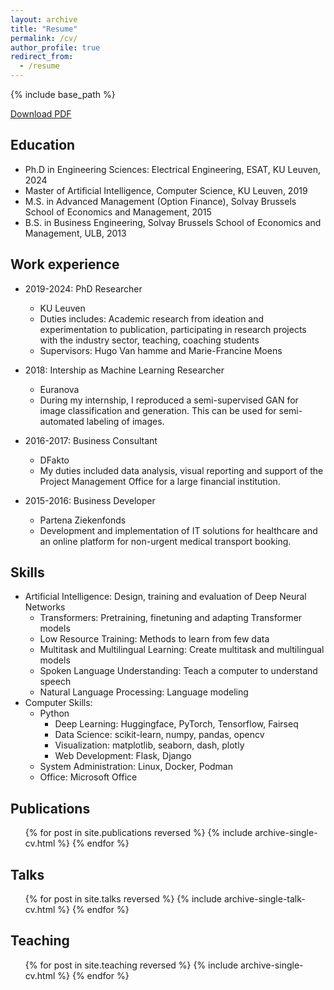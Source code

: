 ```yaml
---
layout: archive
title: "Resume"
permalink: /cv/
author_profile: true
redirect_from:
  - /resume
---
```


{% include base_path %}

[Download PDF](/files/resume.pdf)

## Education
- Ph.D in Engineering Sciences: Electrical Engineering, ESAT, KU Leuven, 2024
- Master of Artificial Intelligence, Computer Science, KU Leuven, 2019
- M.S. in Advanced Management (Option Finance), Solvay Brussels School of Economics and Management, 2015
- B.S. in Business Engineering, Solvay Brussels School of Economics and Management, ULB, 2013

## Work experience
- 2019-2024: PhD Researcher
  - KU Leuven
  - Duties includes: Academic research from ideation and experimentation to publication, participating in research projects with the industry sector, teaching, coaching students
  - Supervisors: Hugo Van hamme and Marie-Francine Moens

- 2018: Intership as Machine Learning Researcher
  - Euranova
  - During my internship, I reproduced a semi-supervised GAN for image classification and generation. This can be used for semi-automated labeling of images.

- 2016-2017: Business Consultant
  - DFakto
  - My duties included data analysis, visual reporting and support of the Project Management Office for a large financial institution.

- 2015-2016: Business Developer
  - Partena Ziekenfonds
  - Development and implementation of IT solutions for healthcare and an online platform for non-urgent medical transport booking.

## Skills
- Artificial Intelligence: Design, training and evaluation of Deep Neural Networks
  - Transformers: Pretraining, finetuning and adapting Transformer models
  - Low Resource Training: Methods to learn from few data
  - Multitask and Multilingual Learning: Create multitask and multilingual models
  - Spoken Language Understanding: Teach a computer to understand speech
  - Natural Language Processing: Language modeling 
- Computer Skills:
  - Python
    - Deep Learning: Huggingface, PyTorch, Tensorflow, Fairseq
    - Data Science: scikit-learn, numpy, pandas, opencv
    - Visualization: matplotlib, seaborn, dash, plotly
    - Web Development: Flask, Django
  - System Administration: Linux, Docker, Podman
  - Office: Microsoft Office

## Publications
  <ul>{% for post in site.publications reversed %}
    {% include archive-single-cv.html %}
  {% endfor %}</ul>
  
## Talks
  <ul>{% for post in site.talks reversed %}
    {% include archive-single-talk-cv.html  %}
  {% endfor %}</ul>
  
## Teaching
  <ul>{% for post in site.teaching reversed %}
    {% include archive-single-cv.html %}
  {% endfor %}</ul>
  
